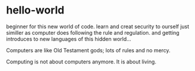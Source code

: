 # hello-world
beginner for this new world of code. learn and creat security to ourself just similler as computer does following the rule and regulation. and getting introduces to new languages of this hidden world...

Computers are like Old Testament gods; lots of rules and no mercy.  

Computing is not about computers anymore. It is about living.
